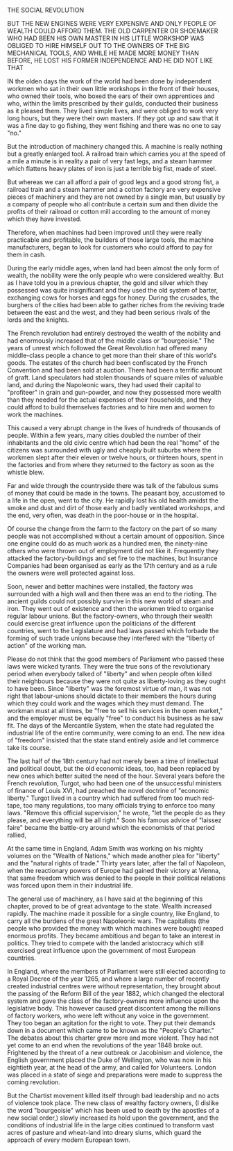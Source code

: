 THE SOCIAL REVOLUTION

BUT THE NEW ENGINES WERE VERY
EXPENSIVE AND ONLY PEOPLE OF WEALTH
COULD AFFORD THEM. THE OLD CARPENTER
OR SHOEMAKER WHO HAD BEEN HIS
OWN MASTER IN HIS LITTLE WORKSHOP
WAS OBLIGED TO HIRE HIMSELF OUT TO
THE OWNERS OF THE BIG MECHANICAL
TOOLS, AND WHILE HE MADE MORE
MONEY THAN BEFORE, HE LOST HIS
FORMER INDEPENDENCE AND HE DID NOT
LIKE THAT


IN the olden days the work of the world had been done by
independent workmen who sat in their own little workshops in
the front of their houses, who owned their tools, who boxed the
ears of their own apprentices and who, within the limits prescribed
by their guilds, conducted their business as it pleased
them. They lived simple lives, and were obliged to work very
long hours, but they were their own masters. If they got up
and saw that it was a fine day to go fishing, they went fishing
and there was no one to say "no."

But the introduction of machinery changed this. A machine
is really nothing but a greatly enlarged tool. A railroad
train which carries you at the speed of a mile a minute is
in reality a pair of very fast legs, and a steam hammer which
flattens heavy plates of iron is just a terrible big fist, made of
steel.

But whereas we can all afford a pair of good legs and a
good strong fist, a railroad train and a steam hammer and a
cotton factory are very expensive pieces of machinery and they
are not owned by a single man, but usually by a company of
people who all contribute a certain sum and then divide the
profits of their railroad or cotton mill according to the amount
of money which they have invested.

Therefore, when machines had been improved until they
were really practicable and profitable, the builders of those
large tools, the machine manufacturers, began to look for customers
who could afford to pay for them in cash.

During the early middle ages, when land had been almost
the only form of wealth, the nobility were the only people
who were considered wealthy. But as I have told you in a
previous chapter, the gold and silver which they possessed
was quite insignificant and they used the old system of barter,
exchanging cows for horses and eggs for honey. During
the crusades, the burghers of the cities had been able to gather
riches from the reviving trade between the east and the west,
and they had been serious rivals of the lords and the knights.

The French revolution had entirely destroyed the wealth
of the nobility and had enormously increased that of the middle
class or "bourgeoisie." The years of unrest which followed the
Great Revolution had offered many middle-class people a
chance to get more than their share of this world's goods. The
estates of the church had been confiscated by the French Convention
and had been sold at auction. There had been a terrific
amount of graft. Land speculators had stolen thousands
of square miles of valuable land, and during the Napoleonic
wars, they had used their capital to "profiteer" in grain and
gun-powder, and now they possessed more wealth than they
needed for the actual expenses of their households, and they
could afford to build themselves factories and to hire men and
women to work the machines.

This caused a very abrupt change in the lives of hundreds
of thousands of people. Within a few years, many cities
doubled the number of their inhabitants and the old civic centre
which had been the real "home" of the citizens was surrounded
with ugly and cheaply built suburbs where the workmen slept
after their eleven or twelve hours, or thirteen hours, spent in the
factories and from where they returned to the factory as soon
as the whistle blew.

Far and wide through the countryside there was talk of the
fabulous sums of money that could be made in the towns. The
peasant boy, accustomed to a life in the open, went to the city.
He rapidly lost his old health amidst the smoke and dust and
dirt of those early and badly ventilated workshops, and the
end, very often, was death in the poor-house or in the hospital.

Of course the change from the farm to the factory on the
part of so many people was not accomplished without a certain
amount of opposition. Since one engine could do as much
work as a hundred men, the ninety-nine others who were
thrown out of employment did not like it. Frequently they attacked
the factory-buildings and set fire to the machines, but
Insurance Companies had been organised as early as the 17th
century and as a rule the owners were well protected against loss.

Soon, newer and better machines were installed, the factory
was surrounded with a high wall and then there was an
end to the rioting. The ancient guilds could not possibly survive
in this new world of steam and iron. They went out of
existence and then the workmen tried to organise regular labour
unions. But the factory-owners, who through their wealth
could exercise great influence upon the politicians of the different
countries, went to the Legislature and had laws passed
which forbade the forming of such trade unions because they
interfered with the "liberty of action" of the working man.

Please do not think that the good members of Parliament
who passed these laws were wicked tyrants. They were
the true sons of the revolutionary period when everybody
talked of "liberty" and when people often killed their neighbours
because they were not quite as liberty-loving as they
ought to have been. Since "liberty" was the foremost virtue
of man, it was not right that labour-unions should dictate to
their members the hours during which they could work and
the wages which they must demand. The workman must at
all times, be "free to sell his services in the open market," and
the employer must be equally "free" to conduct his business
as he saw fit. The days of the Mercantile System, when
the state had regulated the industrial life of the entire
community, were coming to an end. The new idea of "freedom"
insisted that the state stand entirely aside and let commerce
take its course.

The last half of the 18th century had not merely been a
time of intellectual and political doubt, but the old economic
ideas, too, had been replaced by new ones which better suited the
need of the hour. Several years before the French revolution,
Turgot, who had been one of the unsuccessful ministers of
finance of Louis XVI, had preached the novel doctrine of
"economic liberty." Turgot lived in a country which had
suffered from too much red-tape, too many regulations, too
many officials trying to enforce too many laws. "Remove this
official supervision," he wrote, "let the people do as they please,
and everything will be all right." Soon his famous advice of
"laissez faire" became the battle-cry around which the economists
of that period rallied,

At the same time in England, Adam Smith was working
on his mighty volumes on the "Wealth of Nations," which made
another plea for "liberty" and the "natural rights of trade."
Thirty years later, after the fall of Napoleon, when the reactionary
powers of Europe had gained their victory at Vienna,
that same freedom which was denied to the people in their
political relations was forced upon them in their industrial
life.

The general use of machinery, as I have said at the beginning
of this chapter, proved to be of great advantage to the
state. Wealth increased rapidly. The machine made it possible
for a single country, like England, to carry all the burdens
of the great Napoleonic wars. The capitalists (the people
who provided the money with which machines were bought)
reaped enormous profits. They became ambitious and began
to take an interest in politics. They tried to compete with the
landed aristocracy which still exercised great influence upon
the government of most European countries.

In England, where the members of Parliament were still
elected according to a Royal Decree of the year 1265, and
where a large number of recently created industrial centres were
without representation, they brought about the passing of the
Reform Bill of the year 1882, which changed the electoral
system and gave the class of the factory-owners more influence
upon the legislative body. This however caused great
discontent among the millions of factory workers, who were
left without any voice in the government. They too began
an agitation for the right to vote. They put their demands
down in a document which came to be known as the "People's
Charter." The debates about this charter grew more and
more violent. They had not yet come to an end when the revolutions
of the year 1848 broke out. Frightened by the threat
of a new outbreak or Jacobinism and violence, the English
government placed the Duke of Wellington, who was now in
his eightieth year, at the head of the army, and called for
Volunteers. London was placed in a state of siege and
preparations were made to suppress the coming revolution.

But the Chartist movement killed itself through bad leadership
and no acts of violence took place. The new class of
wealthy factory owners, (I dislike the word "bourgeoisie"
which has been used to death by the apostles of a new social
order,) slowly increased its hold upon the government, and
the conditions of industrial life in the large cities continued to
transform vast acres of pasture and wheat-land into dreary
slums, which guard the approach of every modern European
town.